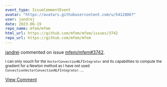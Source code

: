 ```yaml
---
event_type: IssueCommentEvent
avatar: "https://avatars.githubusercontent.com/u/5412886?"
user: jandrej
date: 2023-06-19
repo_name: mfem/mfem
html_url: https://github.com/mfem/mfem/issues/3742
repo_url: https://github.com/mfem/mfem
---
```


<a href='https://github.com/jandrej' target='_blank'>jandrej</a> commented on issue <a href='https://github.com/mfem/mfem/issues/3742' target='_blank'>mfem/mfem#3742</a>.

<small>I can only vouch for the `VectorConvectionNLFIntegrator` and its capabilities to compute the gradient for a Newton method as I have not used `ConvectiveVectorConvectionNLFIntegrator`. ...</small>

<a href='https://github.com/mfem/mfem/issues/3742' target='_blank'>View Comment</a>